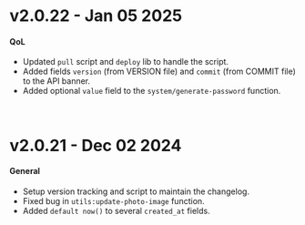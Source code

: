 # v2.0.22 - Jan 05 2025

#### QoL
- Updated `pull` script and `deploy` lib to handle the script.
- Added fields `version` (from VERSION file) and `commit` (from COMMIT file) to the API banner.
- Added optional `value` field to the `system/generate-password` function.

<br/>

# v2.0.21 - Dec 02 2024

#### General
- Setup version tracking and script to maintain the changelog.
- Fixed bug in `utils:update-photo-image` function.
- Added `default now()` to several `created_at` fields.
